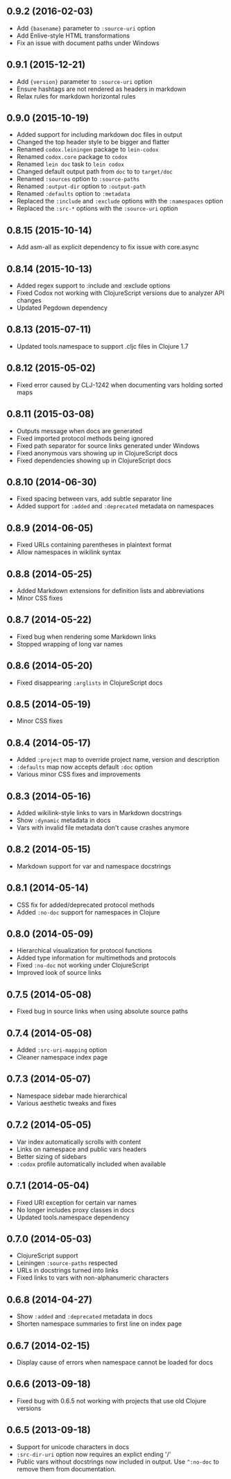 ## 0.9.2 (2016-02-03)

* Add `{basename}` parameter to `:source-uri` option
* Add Enlive-style HTML transformations
* Fix an issue with document paths under Windows

## 0.9.1 (2015-12-21)

* Add `{version}` parameter to `:source-uri` option
* Ensure hashtags are not rendered as headers in markdown
* Relax rules for markdown horizontal rules

## 0.9.0 (2015-10-19)

* Added support for including markdown doc files in output
* Changed the top header style to be bigger and flatter
* Renamed `codox.leiningen` package to `lein-codox`
* Renamed `codox.core` package to `codox`
* Renamed `lein doc` task to `lein codox`
* Changed default output path from `doc` to to `target/doc`
* Renamed `:sources` option to `:source-paths`
* Renamed `:output-dir` option to `:output-path`
* Renamed `:defaults` option to `:metadata`
* Replaced the `:include` and `:exclude` options with the `:namespaces` option
* Replaced the `:src-*` options with the `:source-uri` option

## 0.8.15 (2015-10-14)

* Add asm-all as explicit dependency to fix issue with core.async

## 0.8.14 (2015-10-13)

* Added regex support to :include and :exclude options
* Fixed Codox not working with ClojureScript versions due to analyzer API changes
* Updated Pegdown dependency

## 0.8.13 (2015-07-11)

* Updated tools.namespace to support .cljc files in Clojure 1.7

## 0.8.12 (2015-05-02)

* Fixed error caused by CLJ-1242 when documenting vars holding sorted maps

## 0.8.11 (2015-03-08)

* Outputs message when docs are generated
* Fixed imported protocol methods being ignored
* Fixed path separator for source links generated under Windows
* Fixed anonymous vars showing up in ClojureScript docs
* Fixed dependencies showing up in ClojureScript docs

## 0.8.10 (2014-06-30)

* Fixed spacing between vars, add subtle separator line
* Added support for `:added` and `:deprecated` metadata on namespaces

## 0.8.9 (2014-06-05)

* Fixed URLs containing parentheses in plaintext format
* Allow namespaces in wikilink syntax

## 0.8.8 (2014-05-25)

* Added Markdown extensions for definition lists and abbreviations
* Minor CSS fixes

## 0.8.7 (2014-05-22)

* Fixed bug when rendering some Markdown links
* Stopped wrapping of long var names

## 0.8.6 (2014-05-20)

* Fixed disappearing `:arglists` in ClojureScript docs

## 0.8.5 (2014-05-19)

* Minor CSS fixes

## 0.8.4 (2014-05-17)

* Added `:project` map to override project name, version and description
* `:defaults` map now accepts default `:doc` option
* Various minor CSS fixes and improvements

## 0.8.3 (2014-05-16)

* Added wikilink-style links to vars in Markdown docstrings
* Show `:dynamic` metadata in docs
* Vars with invalid file metadata don't cause crashes anymore

## 0.8.2 (2014-05-15)

* Markdown support for var and namespace docstrings

## 0.8.1 (2014-05-14)

* CSS fix for added/deprecated protocol methods
* Added `:no-doc` support for namespaces in Clojure

## 0.8.0 (2014-05-09)

* Hierarchical visualization for protocol functions
* Added type information for multimethods and protocols
* Fixed `:no-doc` not working under ClojureScript
* Improved look of source links

## 0.7.5 (2014-05-08)

* Fixed bug in source links when using absolute source paths

## 0.7.4 (2014-05-08)

* Added `:src-uri-mapping` option
* Cleaner namespace index page

## 0.7.3 (2014-05-07)

* Namespace sidebar made hierarchical
* Various aesthetic tweaks and fixes

## 0.7.2 (2014-05-05)

* Var index automatically scrolls with content
* Links on namespace and public vars headers
* Better sizing of sidebars
* `:codox` profile automatically included when available

## 0.7.1 (2014-05-04)

* Fixed URI exception for certain var names
* No longer includes proxy classes in docs
* Updated tools.namespace dependency

## 0.7.0 (2014-05-03)

* ClojureScript support
* Leiningen `:source-paths` respected
* URLs in docstrings turned into links
* Fixed links to vars with non-alphanumeric characters

## 0.6.8 (2014-04-27)

* Show `:added` and `:deprecated` metadata in docs
* Shorten namespace summaries to first line on index page

## 0.6.7 (2014-02-15)

* Display cause of errors when namespace cannot be loaded for docs

## 0.6.6 (2013-09-18)

* Fixed bug with 0.6.5 not working with projects that use old Clojure
  versions

## 0.6.5 (2013-09-18)

* Support for unicode characters in docs
* `:src-dir-uri` option now requires an explict ending '/'
* Public vars without docstrings now included in output. Use
  `^:no-doc` to remove them from documentation.
